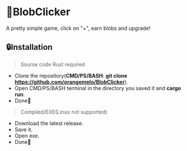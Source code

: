 ﻿# 🍃BlobClicker
A pretty simple game, click on "+", earn blobs and upgrade!

## 🔒Installation
> Sourse code Rust required
- Clone the repository(**CMD/PS/BASH**: **git clone https://github.com/orangemelo/BlobClicker**).
- Open CMD/PS/BASH terminal in the directory you saved it and **cargo run**.
- Done🫡
> Compiled/EXE(Linux not supported)
- Download the latest release.
- Save it.
- Open exe.
- Done🫡
